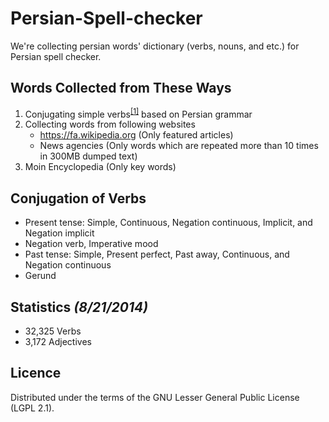 Persian-Spell-checker
=====================

We're collecting persian words' dictionary (verbs, nouns, and etc.) for Persian spell checker.

Words Collected from These Ways
-------------------------------

1. Conjugating simple verbs<sup>[[1]](#conjugation-of-verbs)</sup> based on Persian grammar
2. Collecting words from following websites
    * https://fa.wikipedia.org (Only featured articles)
    * News agencies (Only words which are repeated more than 10 times in 300MB dumped text)
3. Moin Encyclopedia (Only key words)

Conjugation of Verbs
--------------------

* Present tense: Simple, Continuous, Negation continuous, Implicit, and Negation implicit
* Negation verb, Imperative mood
* Past tense: Simple, Present perfect, Past away, Continuous, and Negation continuous
* Gerund

Statistics _(8/21/2014)_
----------

* 32,325 Verbs
* 3,172 Adjectives

Licence
-------

Distributed under the terms of the GNU Lesser General Public License (LGPL 2.1).
